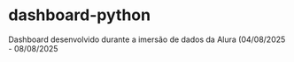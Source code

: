 # dashboard-python
Dashboard desenvolvido durante a imersão de dados da Alura (04/08/2025 - 08/08/2025 
